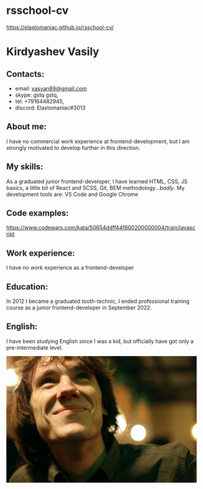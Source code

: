 # rsschool-cv

https://elastomaniac.github.io/rsschool-cv/

# Kirdyashev Vasily

## Contacts:

- email: vasyan89@gmail.com
- skype: gstq gstq,
- tel: +79164482945,
- discord: Elastomaniac#3013

## About me:

I have no commercial work experience at frontend-development, but I am strongly motivated to develop further in this direction.

## My skills:

As a graduated junior frontend-developer, I have learned HTML, CSS, JS basics, a little bit of React and SCSS, Git, BEM methodology..._badly_. My development tools are: VS Code and Google Chrome

## Code examples:

https://www.codewars.com/kata/50654ddff44f800200000004/train/javascript

## Work experience:

I have no work experience as a frontend-developer

## Education:

In 2012 I became a graduated tooth-technic, I ended professional training course as a junior frontend-developer in September 2022.

## English:

I have been studying English since I was a kid, but officially have got only a pre-intermediate level.

![My photo](/img/vasya-colored.jpeg)
